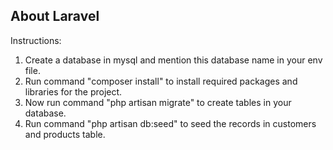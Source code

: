 
## About Laravel

Instructions:

1) Create a database in mysql and mention this database name in your env file.
2) Run command "composer install" to install required packages and libraries for the project.
3) Now run command "php artisan migrate" to create tables in your database.
4) Run command "php artisan db:seed" to seed the records in customers and products table.
